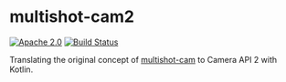 # multishot-cam2

[![Apache 2.0](https://img.shields.io/github/license/nebula-plugins/nebula-project-plugin.svg)](http://www.apache.org/licenses/LICENSE-2.0)
[![Build Status](https://travis-ci.org/mario-s/multishot-cam2.svg?branch=master)](https://travis-ci.org/mario-s/multishot-cam2)

Translating the original concept of [multishot-cam](https://github.com/mario-s/multishot-cam) to Camera API 2 with Kotlin.

